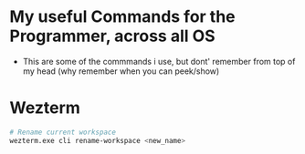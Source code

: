 # My useful Commands for the Programmer, across all OS

- This are some of the commmands i use, but dont' remember from top of my head
  (why remember when you can peek/show)

# Wezterm

```bash
# Rename current workspace
wezterm.exe cli rename-workspace <new_name>
```
